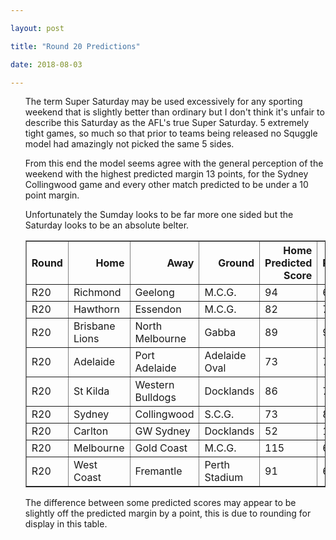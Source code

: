 ```yaml
---

layout: post

title: "Round 20 Predictions"

date: 2018-08-03

---
```

<ul class="post">

<div class="blurb">

<p>The term Super Saturday may be used excessively for any sporting weekend that is slightly better than ordinary but I don't think it's unfair to describe this Saturday as the AFL's true Super Saturday. 5 extremely tight games, so much so that prior to teams being released no Squggle model had amazingly not picked the same 5 sides.</p>

<p>From this end the model seems agree with the general perception of the weekend with the highest predicted margin 13 points, for the Sydney Collingwood game and every other match predicted to be under a 10 point margin.</p>

<p>Unfortunately the Sumday looks to be far more one sided but the Saturday looks to be an absolute belter.</p>

<table border="1" class="dataframe">   <thead>     <tr style="text-align: right;">       <th>Round</th>       <th>Home</th>       <th>Away</th>       <th>Ground</th>       <th>Home Predicted Score</th>       <th>Away Predicted Score</th>       <th>Predicted Margin</th>     </tr>   </thead>   <tbody>     <tr>       <td>R20</td>       <td>Richmond</td>       <td>Geelong</td>       <td>M.C.G.</td>       <td>94</td>       <td>68</td>       <td>25</td>     </tr>     <tr>       <td>R20</td>       <td>Hawthorn</td>       <td>Essendon</td>       <td>M.C.G.</td>       <td>82</td>       <td>73</td>       <td>9</td>     </tr>     <tr>       <td>R20</td>       <td>Brisbane Lions</td>       <td>North Melbourne</td>       <td>Gabba</td>       <td>89</td>       <td>94</td>       <td>-5</td>     </tr>     <tr>       <td>R20</td>       <td>Adelaide</td>       <td>Port Adelaide</td>       <td>Adelaide Oval</td>       <td>73</td>       <td>76</td>       <td>-3</td>     </tr>     <tr>       <td>R20</td>       <td>St Kilda</td>       <td>Western Bulldogs</td>       <td>Docklands</td>       <td>86</td>       <td>79</td>       <td>7</td>     </tr>     <tr>       <td>R20</td>       <td>Sydney</td>       <td>Collingwood</td>       <td>S.C.G.</td>       <td>73</td>       <td>86</td>       <td>-13</td>     </tr>     <tr>       <td>R20</td>       <td>Carlton</td>       <td>GW Sydney</td>       <td>Docklands</td>       <td>52</td>       <td>103</td>       <td>-50</td>     </tr>     <tr>       <td>R20</td>       <td>Melbourne</td>       <td>Gold Coast</td>       <td>M.C.G.</td>       <td>115</td>       <td>63</td>       <td>52</td>     </tr>     <tr>       <td>R20</td>       <td>West Coast</td>       <td>Fremantle</td>       <td>Perth Stadium</td>       <td>91</td>       <td>61</td>       <td>30</td>     </tr>   </tbody> </table>


<p>The difference between some predicted scores may appear to be slightly off the predicted margin by a point, this is due to rounding for display in this table.</p>

</div><!-- /.blurb -->	

</ul>